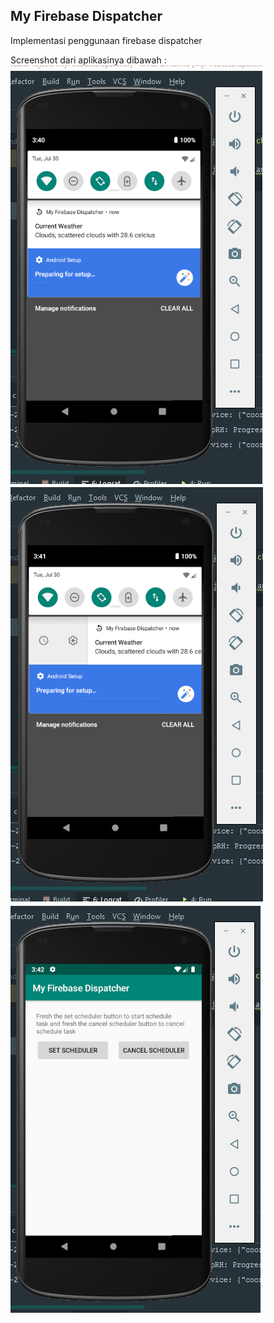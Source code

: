 ## My Firebase Dispatcher

Implementasi penggunaan firebase dispatcher

Screenshot dari aplikasinya dibawah :
![](assets/firebase_dispatcher_1.png)
![](assets/firebase_dispatcher_2.png)
![](assets/firebase_dispatcher_3.png)